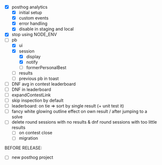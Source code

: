 - [x] posthog analytics
    - [x] initial setup
    - [x] custom events
    - [x] error handling
    - [x] disable in staging and local
- [x] stop using NODE_ENV
- [ ] pb
    - [x] ui
    - [x] session
        - [x] display
        - [x] notify
        - [ ] formerPersonalBest
    - [ ] results
    - [ ] previous pb in toast
- [ ] DNF avg in contest leaderboard
- [ ] DNF in leaderboard
- [ ] expandContestLink
- [ ] skip inspection by default
- [ ] leaderboard: on tie => sort by single result (+ unit test it)
- [ ] fancy white glowing outline effect on own result / after jumping to a solve
- [ ] delete round sessions with no results & dnf round sessions with too little results
    - [ ] on contest close
    - [ ] migration

BEFORE RELEASE:
- [ ] new posthog project
